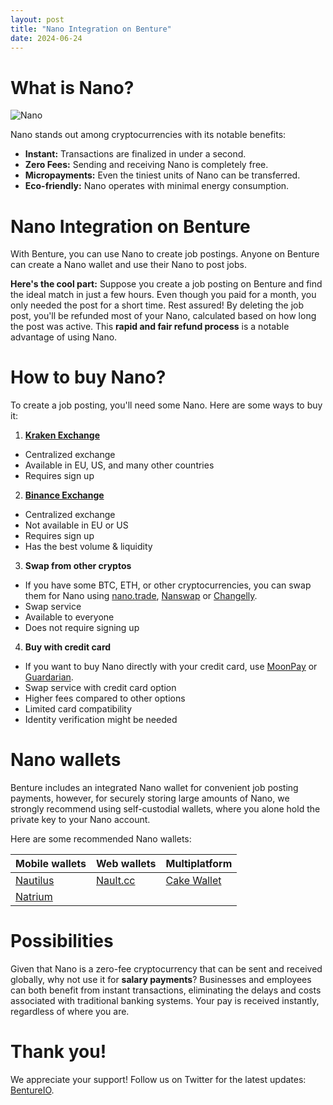 ```yaml
---
layout: post
title: "Nano Integration on Benture"
date: 2024-06-24
---
```


# What is Nano?

![Nano](https://i.imgur.com/QwRrKBv.png)

Nano stands out among cryptocurrencies with its notable benefits:

- **Instant:** Transactions are finalized in under a second.
- **Zero Fees:** Sending and receiving Nano is completely free.
- **Micropayments:** Even the tiniest units of Nano can be transferred.
- **Eco-friendly:** Nano operates with minimal energy consumption.

# Nano Integration on Benture

With Benture, you can use Nano to create job postings. Anyone on Benture can create a Nano wallet and use their Nano to post jobs.

**Here's the cool part:** Suppose you create a job posting on Benture and find the ideal match in just a few hours. Even though you paid for a month, you only needed the post for a short time. Rest assured! By deleting the job post, you'll be refunded most of your Nano, calculated based on how long the post was active. This **rapid and fair refund process** is a notable advantage of using Nano.

# How to buy Nano?

To create a job posting, you'll need some Nano. Here are some ways to buy it:

1.  **[Kraken Exchange](https://pro.kraken.com/app/trade/xno-usd)**
- Centralized exchange
- Available in EU, US, and many other countries
- Requires sign up
2.   **[Binance Exchange](https://www.binance.com/en/trade/XNO_USDT)**
- Centralized exchange
- Not available in EU or US
- Requires sign up
- Has the best volume & liquidity
3.  **Swap from other cryptos**
- If you have some BTC, ETH, or other cryptocurrencies, you can swap them for Nano using [nano.trade](https://nano.trade), [Nanswap](https://nanswap.com) or [Changelly](https://changelly.com).
- Swap service
- Available to everyone
- Does not require signing up
4. **Buy with credit card**
- If you want to buy Nano directly with your credit card, use [MoonPay](https://buy.moonpay.com/?currencyCode=nano) or [Guardarian](https://guardarian.com).
- Swap service with credit card option
- Higher fees compared to other options
- Limited card compatibility
- Identity verification might be needed

# Nano wallets

Benture includes an integrated Nano wallet for convenient job posting payments, however, for securely storing large amounts of Nano, we strongly recommend using self-custodial wallets, where you alone hold the private key to your Nano account.

Here are some recommended Nano wallets:

| Mobile wallets                             | Web wallets                 | Multiplatform               |
|------------------------------------------- |---------------------------- |---------------------------- |
| [Nautilus](https://nautilus.io)            | [Nault.cc](https://nault.cc)| [Cake Wallet](https://cakewallet.com) |
| [Natrium](https://natrium.io)              |                            |                            |

# Possibilities

Given that Nano is a zero-fee cryptocurrency that can be sent and received globally, why not use it for **salary payments**? Businesses and employees can both benefit from instant transactions, eliminating the delays and costs associated with traditional banking systems. Your pay is received instantly, regardless of where you are.

# Thank you!
We appreciate your support! Follow us on Twitter for the latest updates: [BentureIO](https://x.com/BentureIO).
